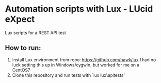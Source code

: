 # Automation scripts with Lux - LUcid eXpect

Lux scripts for a REST API test

## How to run:
1. Install Lux environment from repo: https://github.com/hawk/lux
I had no luck setting this up in Windows/cygwin, but worked for me on a CentOS7
2. Clone this repository and run tests with `lux lux\apitests'
